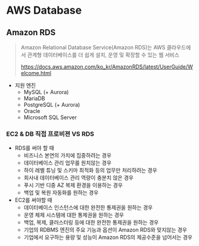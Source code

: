# AWS Database
## Amazon RDS

> Amazon Relational Database Service(Amazon RDS)는 AWS 클라우드에서 관계형 데이터베이스를 더 쉽게 설치, 운영 및 확장할 수 있는 웹 서비스
>
> https://docs.aws.amazon.com/ko_kr/AmazonRDS/latest/UserGuide/Welcome.html

- 지원 엔진
  - MySQL (+ Aurora)
  - MariaDB
  - PostgreSQL (+ Aurora)
  - Oracle
  - Microsoft SQL Server

### EC2 & DB 직접 프로비젼 VS RDS
- RDS를 써야 할 때
  - 비즈니스 본연의 가치에 집중하려는 경우
  - 데이터베이스 관리 업무를 원치않는 경우
  - 하이 레벨 튜닝 및 스키마 최적화 등의 업무만 처리하려는 경우
  - 회사내 데이터베이스 관리 역량이 충분치 않은 경우
  - 푸시 기반 디중 AZ 복제 환경을 이용하는 경우
  - 백업 및 복원 자동화를 원하는 경우
- EC2를 써야할 때
  - 데이터베이스 인스턴스에 대한 완전한 통제권을 원하는 경우
  - 운영 체제 시스템에 대한 통제권을 원하는 경우
  - 백업, 복제, 클러스터링 등에 대한 완전한 통제권을 원하는 경우
  - 기업의 RDBMS 엔진의 주요 기능과 옵션이 Amazon RDS와 맞지않는 경우
  - 기업에서 요구하는 용량 및 성능이 Amazon RDS의 제공수준을 넘어서는 경우
